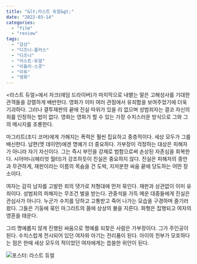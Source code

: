 ```yaml
---
title: "&lt;라스트 듀얼&gt;"
date: "2022-03-14"
categories: 
  - "film"
  - "review"
tags:
  - "감상"
  - "디즈니-플러스"
  - "디즈니"
  - "라스트-듀얼"
  - "리들리-스콧"
  - "미투"
  - "영화"
---
```


<라스트 듀얼>에서 자크(애덤 드라이버)가 마지막으로 내뱉는 말은 고해성사를 기대한 관객들을 강렬하게 배반한다. 영화가 이미 여러 관점에서 유죄함을 보여주었기에 더욱 기괴하다. 그러나 결투재판의 끝에 진실 따위가 있을 리 없으며 성범죄자는 결코 자신의 죄를 인정하는 법이 없다. 영화는 영화가 할 수 있는 가장 수치스러운 방식으로 그와 그의 메시지를 조롱한다.


마그리트(조디 코머)에게 가해지는 폭력은 훨씬 집요하고 중층적이다. 세상 모두가 그를 배신한다. 남편(맷 데이먼)에겐 명예가 더 중요하다. 가부장이 걱정하는 대상은 피해자가 아니라 자기 자신이다. 그는 즉시 부인을 강제로 범함으로써 손상된 자존심을 회복한다. 시어머니(헤리엇 월터)가 강조하듯이 진실은 중요하지 않다. 진실은 피해자의 증언과 무관하게, 재판이라는 이름의 목숨을 건 도박, 지저분한 싸움 끝에 당도하는 어떤 장소이다.


여자는 감히 남자를 고발한 죄의 댓가로 처형대에 먼저 묶인다. 재판과 상관없이 이미 유죄이다. 성범죄의 피해자는 무조건 벌을 받는다. 관중석을 가득 메운 대중들에게 진실은 관심사가 아니다. 누군가 수치를 당하고 고통받고 죽어 나가는 모습을 구경하며 즐기러 왔다. 그들은 기둥에 묶인 마그리트의 몸에 상상의 불을 지른다. 화형은 집행되고 여자의 영혼을 태운다.


그리 명예롭지 않게 진행된 싸움으로 명예를 되찾은 사람은 가부장이다. 그가 주인공이 된다. 수치스럽게 전시되어 있던 여자와 아기는 전리품이 된다. 아이의 친부가 모호하다는 점은 한때 세상 모두의 적이었던 여자에게는 씁쓸한 위안이 된다.


![포스터: 라스트 듀얼](images/라스트듀얼-719x1024.jpg)
